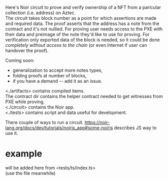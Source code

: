 Here's Noir circuit to prove and verify ownership of a NFT from a paricular collection (i.e. address) on Aztec. \
The circuit takes block number as a point for which assertions are made and required data. The proof asserts that the address has a note from the contract and it's not nullied.
For proving user needs access to the PXE with their data and preimage of the note they'd like to use for proving. For verification only exported data of the block is needed, so it could be done *completely without access to the chain* (or even Internet if user can handover the proof).

Coming soon:
- generalization to accept more notes types,
- folding proofs at number of blocks,
- if you have a demand -- add it as an issue.

<./artifacts>       contains compiled items. \
The contract dir    contains the helper contract needed to get witnesses from PXE while proving. \
<./circuit>         contains the Noir app. \
<./tests>           contains script and data useful for development. 

There couple of ways to run a circuit. <https://noir-lang.org/docs/dev/tutorials/noirjs_app#some-noirjs> describes JS way to use it.

# example
will be added here from <tests/ts/index.ts> \
(use the file meanwhile)